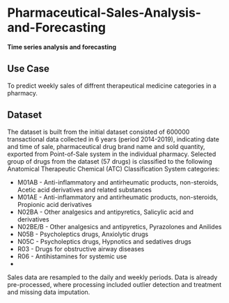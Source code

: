 # Pharmaceutical-Sales-Analysis-and-Forecasting

**Time series analysis and forecasting**

## Use Case

To predict weekly sales of diffrent therapeutical medicine categories in a pharmacy.

## Dataset

The dataset is built from the initial dataset consisted of 600000 transactional data collected in 6 years (period 2014-2019), indicating date and time of sale, pharmaceutical drug brand name and sold quantity, exported from Point-of-Sale system in the individual pharmacy. Selected group of drugs from the dataset (57 drugs) is classified to the following Anatomical Therapeutic Chemical (ATC) Classification System categories:

- M01AB - Anti-inflammatory and antirheumatic products, non-steroids, Acetic acid derivatives and related substances
- M01AE - Anti-inflammatory and antirheumatic products, non-steroids, Propionic acid derivatives
- N02BA - Other analgesics and antipyretics, Salicylic acid and derivatives
- N02BE/B - Other analgesics and antipyretics, Pyrazolones and Anilides
-    N05B - Psycholeptics drugs, Anxiolytic drugs
-    N05C - Psycholeptics drugs, Hypnotics and sedatives drugs
-    R03 - Drugs for obstructive airway diseases
-    R06 - Antihistamines for systemic use
-    
Sales data are resampled to the daily and weekly periods. Data is already pre-processed, where processing included outlier detection and treatment and missing data imputation.


